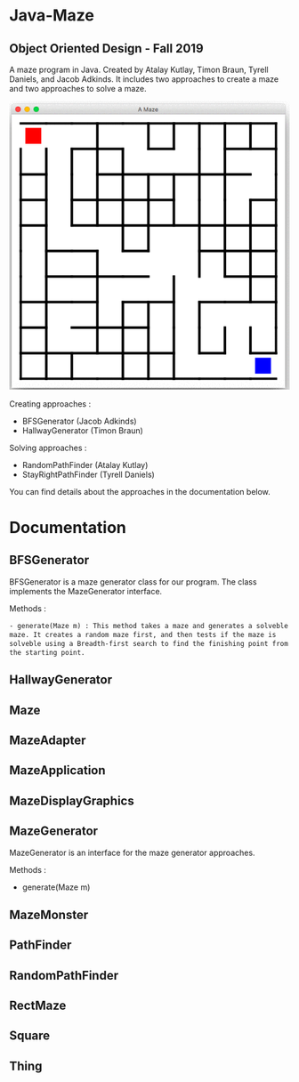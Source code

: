 # Java-Maze
## Object Oriented Design - Fall 2019

A maze program in Java. Created by Atalay Kutlay, Timon Braun, Tyrell Daniels, and Jacob Adkinds. It includes two approaches to create a maze and two approaches to solve a maze. 

![Screenshot](assets/javamaze.gif)

Creating approaches :
- BFSGenerator (Jacob Adkinds)
- HallwayGenerator (Timon Braun)


Solving approaches :
- RandomPathFinder (Atalay Kutlay)
- StayRightPathFinder (Tyrell Daniels)
	
You can find details about the approaches in the documentation below.




# Documentation

## BFSGenerator

BFSGenerator is a maze generator class for our program. The class implements the MazeGenerator interface. 

Methods :

	- generate(Maze m) : This method takes a maze and generates a solveble maze. It creates a random maze first, and then tests if the maze is solveble using a Breadth-first search to find the finishing point from the starting point.

## HallwayGenerator
## Maze
## MazeAdapter
## MazeApplication
## MazeDisplayGraphics

## MazeGenerator

MazeGenerator is an interface for the maze generator approaches.

Methods : 

- generate(Maze m)

## MazeMonster
## PathFinder
## RandomPathFinder
## RectMaze
## Square
## Thing
